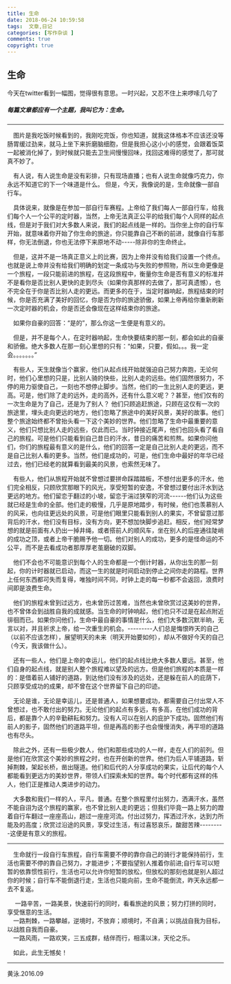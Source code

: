 ```yaml
---
title: 生命
date: 2018-06-24 10:59:58
tags:  文章,日记
categories: [写作杂谈 ]
comments: true
copyright: true
---
```


## 生命

今天在twitter看到一幅图，觉得很有意思。一时兴起，又忍不住上来啰嗦几句了


 ##### 每篇文章都应有一个主题，我叫它为：生命。
---

<!--more-->

&emsp;图片是我吃饭时候看到的，我刚吃完饭，你也知道，就我这体格本不应该还没等肠胃缓过劲来，就马上坐下来折磨脑细胞，但是我担心这小小的感觉，会跟着饭菜一起被消化掉了，到时候就只能去卫生间慢慢回味，找回这难得的感觉了，那可就真不妙了。

&emsp;有人说，有人说生命是没有彩排，只有现场直播；也有人说生命就像巧克力，你永远不知道它的下一个味道是什么。
但是，今天，我像说的是，生命就像一部自行车。

&emsp;具体说来，就像是在参加一部自行车赛程。上帝给了我们每人一部自行车，给我们每个人一个公平的定时器，当然，上帝无法真正公平的给我们每个人同样的起点线，但是对于我们对大多数人来说，我们的起点线是一样的。当你坐上你的自行车开始，就意味着你开始了你生命的旅途，你只能靠自己不断的前进，就像自行车那样，你无法倒退，你也无法停下来原地不动-----除非你的生命终止。

&emsp;但是，这并不是一场真正意义上的比赛，因为上帝并没有给我们设置一个终点。也就是说上帝并没有给我们明确的划定一条成功与失败的参照物，所以生命更像是一个旅程，一段只能前进的旅程，在这段旅程中，衡量你生命是否有意义的标准并不是看你是否比别人更快的走到尽头（如果你真那样的去做了，那可真遗憾），也不完全在于你是否比别人走的更远。而更多的在于，当定时器响起，旅程结束的时候，你是否充满了美好的回忆，你是否为你的旅途骄傲，如果上帝再给你重新刷新一次定时器的机会，你是否还会像现在这样结束你的旅途。

&emsp;如果你自豪的回答：“是的”，那么你这一生便是有意义的。

&emsp;但是，并不是每个人，在定时器响起，生命快要结束的那一刻，都会如此的自豪和骄傲。绝大多数人在那一刻心里想的只有：“如果，只要，假如。。。我一定会。。。。。。。”

&emsp;有些人，天生就像当个赢家，他们从起点线开始就强迫自己努力奔跑，无论何时，他们心里想的只是，比别人骑的快些，比别人走的远些。他们固然很努力，不停的用力驱使自己，一刻也不想停止脚步。当然，他们的一生比别人走的更远，更高。可是，他们除了走的远外，走的高外，还有什么意义呢？？甚至，他们仅有的一次生命是为了自己，还是为了别人？
他们只顾追赶旅途，只顾在这仅有一次的旅途里，埋头走向更远的地方，他们忽略了旅途中的美好风景，美好的故事。他们整个旅途始终都不曾抬头看一下这个美妙的世界。他们忽略了生命中最重要的意义，他们只想比别人走的远些，仅此而已。当时钟接近尾声，他们也回头看了看自己的旅程。可是他们只能看到自己昔日的汗水，昔日的痛苦和煎熬。如果你问他们，你们的旅程最有意义的是什么，他们的回答一定是自己比别人走的更远，而不是自己比别人看的更多。当然，他们是成功的，可是，他们生命中最好的年华已经过去，他们已经老的就算看到最美的风景，也索然无味了。

&emsp;有些人，他们从旅程开始就不曾想过要拼命踩踏踏板，不想付出更多的汗水，他们完全相反，只顾欣赏那眼下的风光，享受短暂的安逸，不曾想过要付出汗水到达更远的地方。他们留恋于翻过的小坡，留恋于湍过狭窄的河流------他们认为这些就已经是生命的全部。他们走的极慢，几乎是原地踏步，有时候，他们也羡慕别人的风采，也向往更远处的风景，可是他们眼里只能看到别人的果实，不曾留意过那背后的汗水，他们没有目标，没有方向，更不想加快脚步追赶。相反，他们经常梦想的就是前面有人扔出一掉井绳，或者搭前人的顺风车，坐在别人的后座通往陡峭的成功之顶，或者上帝干脆赐予他一切。他们对别人的成功，更多的是怪命运的不公平，而不是去看成功者那厚厚老茧磨破的双脚。

&emsp;他们不会也不可能意识到每个人的生命都是一个倒计时器，从你出生的那一刻起，你的计时器就已启动，而这一生的就是时间启动到停止之间你走的路程。世界上任何东西都可失而复得，唯独时间不同，时钟上走的每一秒都不会返回，浪费时间即是浪费生命。

&emsp;他们的旅程未曾到过远方，也未曾历过苦难，当然也未曾欣赏过这美妙的世界，也不曾体会到战胜自我的成就感。当生命的时钟响起，他们也只不过是在起点附近徘徊而已。如果你问他们，生命中最自豪的事情是什么，他们大多数沉默半晌，无言以对，并且祈求上帝，给一次重生的机会。---------人们总是悔恨昨天的自己（以前不应该怎样），展望明天的未来（明天开始要如何），却从不做好今天的自己（今天，我该做什么）。

&emsp;还有一些人，他们是上帝的幸运儿，他们的起点线比绝大多数人要远。甚至，他们自身的起点线，就是别人整个旅程难以望及的远方。但是他们旅程的本质是一样的：是借着前人铺好的道路，到达他们没有涉及的远处，还是躲在前人的庇荫下，只顾享受成功的成果，却不曾在这个世界留下自己的印迹。

&emsp;无论是谁，无论是幸运儿，还是普通人，如果想要成功，都需要自己付出常人不曾想过，也不敢付出的努力。无论他们的起点有多远，有多高，在他们成功的背后，都是靠个人的辛勤耕耘和努力。没有人可以在别人的庇护下成功。固然他们有前人的影子，固然他们的道路平坦，但是再高的影子也会慢慢消失，再平坦的道路也有尽头。

&emsp;除此之外，还有一些极少数人，他们和那些成功的人一样，走在人们的前列。但是他们在欣赏这个美妙的旅程之时，也在开创新的世界。他们为后人平铺道路，斩掉荆棘，架起长桥，凿出隧道。他们和后代的人分享成功的果实，让后代的每个人都能看到更远方的美妙世界，带领人们探索未知的世界。每个时代都有这样的伟人，他们正是推动人类进步的动力。

&emsp;大多数和我们一样的人，平凡，普通。在整个旅程里付出努力，洒满汗水，虽然不能自诩为这个旅程的赢家，也不曾比别人走的更远；但我们毕竟一路上努力的蹬着自行车翻过一座座高山，趟过一座座河流。付出过努力，挥洒过汗水，达到力所能及的高度；欣赏过沿途的风景，享受过生活，有过喜怒哀乐，酸甜苦辣---------这便是有意义的旅程。

---

&emsp;生命就行一段自行车旅程，自行车需要不停的靠你自己的骑行才能保持前行，生活也需要不停的靠自己努力，才能进步；不要指望别人推着你前进;自行车可以短暂的依靠惯性前行，生活也可以允许你短暂的放松，但放松的那刻也就是别人超过你的时候；自行车不能倒退行走，生活也只能向前，生命不能倒流，昨天永远都一去不复返。

&emsp; 一路辛苦，一路美景，快速前行的同时，看看旅途的风景；努力打拼的同时，享受惬意的生活。  
&emsp;一路荆棘，一路攀越，逆境时，不放弃；顺境时，不自满；以挑战自我为目标，以战胜自我而自豪。  
&emsp;一路风雨，一路欢笑，三五成群，结伴而行，相濡以沫，天伦之乐。  

&emsp;如此，此生无憾矣！
    

---



黄泳.2016.09